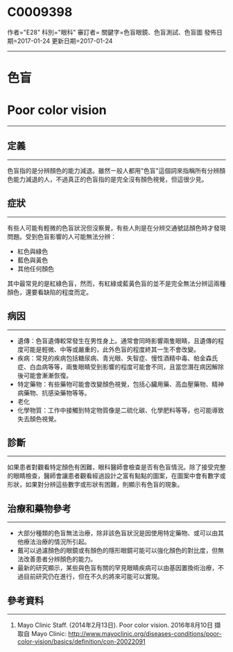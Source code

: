 # C0009398
作者="E28"
科別="眼科"
審訂者=
關鍵字=色盲眼鏡、色盲測試、色盲圖
發佈日期=2017-01-24
更新日期=2017-01-24

----------
# 色盲
# Poor color vision
----------
## 定義
----------

色盲指的是分辨顏色的能力減退。雖然ㄧ般人都用"色盲"這個詞來指稱所有分辨顏色能力減退的人，不過真正的色盲指的是完全沒有顏色視覺，但這很少見。

## 症狀
----------

有些人可能有輕微的色盲狀況但沒察覺，有些人則是在分辨交通號誌顏色時才發現問題。受到色盲影響的人可能無法分辨：

- 紅色與綠色
- 藍色與黃色
- 其他任何顏色

其中最常見的是紅綠色盲，然而，有紅綠或藍黃色盲的並不是完全無法分辨這兩種顏色，還要看缺陷的程度而定。

## 病因
----------
- 遺傳：色盲遺傳較常發生在男性身上。通常會同時影響兩隻眼睛，且遺傳的程度可能是輕微、中等或嚴重的，此外色盲的程度終其一生不會改變。
- 疾病：常見的疾病包括糖尿病、青光眼、失智症、慢性酒精中毒、帕金森氏症、白血病等等，兩隻眼睛受到影響的程度可能會不同，且當您潛在病因解除後可能會漸漸恢復。
- 特定藥物：有些藥物可能會改變顏色視覺，包括心臟用藥、高血壓藥物、精神病藥物、抗感染藥物等等。
- 老化
- 化學物質：工作中接觸到特定物質像是二硫化碳、化學肥料等等，也可能導致失去顏色視覺。
## 診斷
----------

如果患者對觀看特定顏色有困難，眼科醫師會檢查是否有色盲情況。除了接受完整的眼睛檢查，醫師會讓患者觀看經過設計之富有點點的圖案，在圖案中會有數字或形狀，如果對分辨這些數字或形狀有困難，則顯示有色盲的現象。

## 治療和藥物參考
----------
- 大部分種類的色盲無法治療，除非該色盲狀況是因使用特定藥物、或可以由其他療法治療的情況所引起。
- 戴可以過濾顏色的眼鏡或有顏色的隱形眼鏡可能可以強化顏色的對比度，但無法改善患者分辨顏色的能力。
- 最新的研究顯示，某些與色盲有關的罕見眼睛疾病可以由基因置換術治療，不過目前研究仍在進行，但在不久的將來可能可以實現。
## 參考資料
----------
1. Mayo Clinic Staff. (2014年2月13日). Poor color vision. 2016年8月10日 擷取自 Mayo Clinic: 
  http://www.mayoclinic.org/diseases-conditions/poor-color-vision/basics/definition/con-20022091

